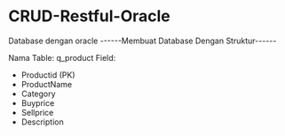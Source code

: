 # CRUD-Restful-Oracle

Database dengan oracle
------Membuat Database Dengan Struktur------

Nama Table: q_product
Field: 
- Productid (PK)
- ProductName 
- Category
- Buyprice
- Sellprice
- Description
